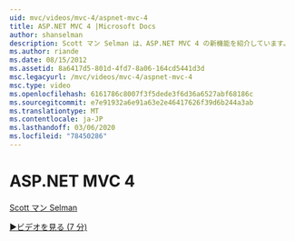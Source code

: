 ```yaml
---
uid: mvc/videos/mvc-4/aspnet-mvc-4
title: ASP.NET MVC 4 |Microsoft Docs
author: shanselman
description: Scott マン Selman は、ASP.NET MVC 4 の新機能を紹介しています。
ms.author: riande
ms.date: 08/15/2012
ms.assetid: 8a6417d5-801d-4fd7-8a06-164cd5441d3d
msc.legacyurl: /mvc/videos/mvc-4/aspnet-mvc-4
msc.type: video
ms.openlocfilehash: 6161786c8007f3f5dede3f6d36a6527abf68186c
ms.sourcegitcommit: e7e91932a6e91a63e2e46417626f39d6b244a3ab
ms.translationtype: MT
ms.contentlocale: ja-JP
ms.lasthandoff: 03/06/2020
ms.locfileid: "78450286"
---
```

# <a name="aspnet-mvc-4"></a>ASP.NET MVC 4

[Scott マン Selman](https://github.com/shanselman)

[&#9654;ビデオを見る (7 分)](https://channel9.msdn.com/Blogs/ASP-NET-Site-Videos/aspnet-mvc-4)
